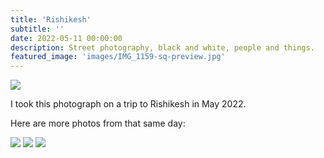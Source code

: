 ```yaml
---
title: 'Rishikesh'
subtitle: ''
date: 2022-05-11 00:00:00
description: Street photography, black and white, people and things.
featured_image: 'images/IMG_1159-sq-preview.jpg'
---
```


<!-- ![]({{site.baseurl}}/images/IMG_1159-landscape.jpg) -->

<div class="gallery" data-columns="1">
	<img src="{{site.baseurl}}/images/IMG_1159.jpg">
</div>


I took this photograph on a trip to Rishikesh in May 2022.

Here are more photos from that same day:
<div class="gallery" data-columns="3">
	<img src="{{site.baseurl}}/images/IMG_1118.jpg">
	<img src="{{site.baseurl}}/images/IMG_1125.jpg">
	<img src="{{site.baseurl}}/images/IMG_1159.jpg">
</div>